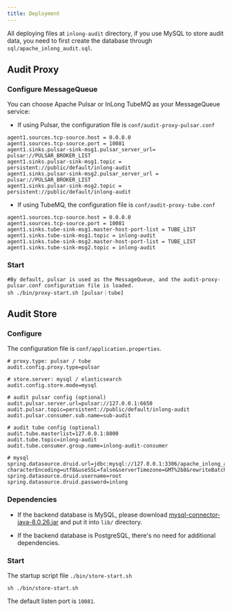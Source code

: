 ```yaml
---
title: Deployment
---
```


All deploying files at `inlong-audit` directory, if you use MySQL to store audit data, you need to first create the database through `sql/apache_inlong_audit.sql`.

## Audit Proxy
### Configure MessageQueue
You can choose Apache Pulsar or InLong TubeMQ as your MessageQueue service:

- If using Pulsar, the configuration file is `conf/audit-proxy-pulsar.conf`

```Shell
agent1.sources.tcp-source.host = 0.0.0.0
agent1.sources.tcp-source.port = 10081
agent1.sinks.pulsar-sink-msg1.pulsar_server_url= pulsar://PULSAR_BROKER_LIST
agent1.sinks.pulsar-sink-msg1.topic = persistent://public/default/inlong-audit
agent1.sinks.pulsar-sink-msg2.pulsar_server_url = pulsar://PULSAR_BROKER_LIST
agent1.sinks.pulsar-sink-msg2.topic = persistent://public/default/inlong-audit
```

- If using TubeMQ, the configuration file is `conf/audit-proxy-tube.conf`

```Shell
agent1.sources.tcp-source.host = 0.0.0.0
agent1.sources.tcp-source.port = 10081
agent1.sinks.tube-sink-msg1.master-host-port-list = TUBE_LIST
agent1.sinks.tube-sink-msg1.topic = inlong-audit
agent1.sinks.tube-sink-msg2.master-host-port-list = TUBE_LIST
agent1.sinks.tube-sink-msg2.topic = inlong-audit
```

### Start
```Shell
#By default, pulsar is used as the MessageQueue, and the audit-proxy-pulsar.conf configuration file is loaded.
sh ./bin/proxy-start.sh [pulsar｜tube]
```

## Audit Store
### Configure
The configuration file  is `conf/application.properties`. 

```Shell
# proxy.type: pulsar / tube
audit.config.proxy.type=pulsar

# store.server: mysql / elasticsearch 
audit.config.store.mode=mysql

# audit pulsar config (optional)
audit.pulsar.server.url=pulsar://127.0.0.1:6650
audit.pulsar.topic=persistent://public/default/inlong-audit
audit.pulsar.consumer.sub.name=sub-audit

# audit tube config (optional)
audit.tube.masterlist=127.0.0.1:8000
audit.tube.topic=inlong-audit
audit.tube.consumer.group.name=inlong-audit-consumer

# mysql
spring.datasource.druid.url=jdbc:mysql://127.0.0.1:3306/apache_inlong_audit?characterEncoding=utf8&useSSL=false&serverTimezone=GMT%2b8&rewriteBatchedStatements=true&allowMultiQueries=true&zeroDateTimeBehavior=CONVERT_TO_NULL
spring.datasource.druid.username=root
spring.datasource.druid.password=inlong
```

### Dependencies
- If the backend database is MySQL, please download [mysql-connector-java-8.0.26.jar](https://repo1.maven.org/maven2/mysql/mysql-connector-java/8.0.26/mysql-connector-java-8.0.26.jar) and put it into `lib/` directory.

- If the backend database is PostgreSQL, there's no need for additional dependencies.

### Start
The startup script file `./bin/store-start.sh`
```Shell
sh ./bin/store-start.sh
```

The default listen port is `10081`.